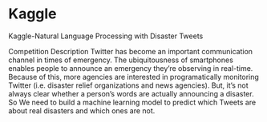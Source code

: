 # Kaggle
Kaggle-Natural Language Processing with Disaster Tweets

Competition Description
Twitter has become an important communication channel in times of emergency.
The ubiquitousness of smartphones enables people to announce an emergency they’re observing in real-time. Because of this, more agencies are interested in programatically monitoring Twitter (i.e. disaster relief organizations and news agencies).
But, it’s not always clear whether a person’s words are actually announcing a disaster. So We need to build a machine learning model to predict which Tweets are about real disasters and which ones are not.
